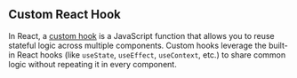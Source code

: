 ## Custom React Hook
In React, a [custom hook](https://react.dev/learn/reusing-logic-with-custom-hooks) is a JavaScript function that allows you to reuse stateful logic across multiple components. Custom hooks leverage the built-in React hooks (like `useState`, `useEffect`, `useContext`, etc.) to share common logic without repeating it in every component.
